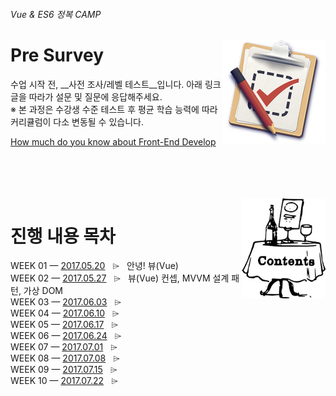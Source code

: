 ###### Vue & ES6 정복 CAMP

<img src="../Assets/survey.png" alt="Survey" align="right" width="165" height="165">

# Pre Survey

수업 시작 전, __사전 조사/레벨 테스트__입니다. 아래 링크 글을 따라가 설문 및 질문에 응답해주세요.<br>
※ 본 과정은 수강생 수준 테스트 후 평균 학습 능력에 따라 커리큘럼이 다소 변동될 수 있습니다.

[How much do you know about Front-End Develop](https://goo.gl/cmZVkz)

<br>
<br>
<br>
<br>

<img src="../Assets/table-of-contents.png" alt="목차" align="right" width="134" height="160">

# 진행 내용 목차

WEEK 01 — [2017.05.20](./README/0520.md) &nbsp; ⌲ &nbsp; 안녕! 뷰(Vue) <br>
WEEK 02 — [2017.05.27](./README/0527.md) &nbsp; ⌲ &nbsp; 뷰(Vue) 컨셉, MVVM 설계 패턴, 가상 DOM<br>
WEEK 03 — [2017.06.03](./README/0603.md) &nbsp; ⌲ &nbsp; <br>
WEEK 04 — [2017.06.10](./README/0610.md) &nbsp; ⌲ &nbsp; <br>
WEEK 05 — [2017.06.17](./README/0617.md) &nbsp; ⌲ &nbsp; <br>
WEEK 06 — [2017.06.24](./README/0624.md) &nbsp; ⌲ &nbsp; <br>
WEEK 07 — [2017.07.01](./README/0701.md) &nbsp; ⌲ &nbsp; <br>
WEEK 08 — [2017.07.08](./README/0708.md) &nbsp; ⌲ &nbsp; <br>
WEEK 09 — [2017.07.15](./README/0715.md) &nbsp; ⌲ &nbsp; <br>
WEEK 10 — [2017.07.22](./README/0722.md) &nbsp; ⌲ &nbsp; <br>

